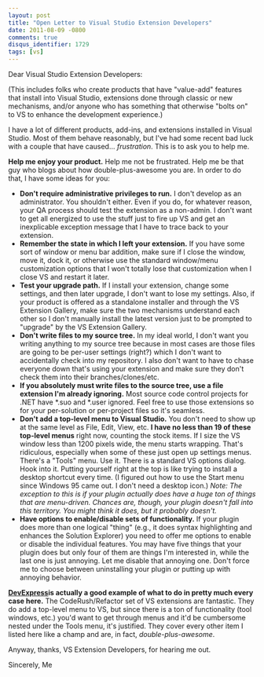 ```yaml
---
layout: post
title: "Open Letter to Visual Studio Extension Developers"
date: 2011-08-09 -0800
comments: true
disqus_identifier: 1729
tags: [vs]
---
```

Dear Visual Studio Extension Developers:

(This includes folks who create products that have "value-add" features
that install into Visual Studio, extensions done through classic or new
mechanisms, and/or anyone who has something that otherwise "bolts on" to
VS to enhance the development experience.)

I have a lot of different products, add-ins, and extensions installed in
Visual Studio. Most of them behave reasonably, but I've had some recent
bad luck with a couple that have caused... *frustration*. This is to ask
you to help me.

**Help me enjoy your product.** Help me not be frustrated. Help me be
that guy who blogs about how double-plus-awesome you are. In order to do
that, I have some ideas for you:

-   **Don't require administrative privileges to run.** I don't develop
    as an administrator. You shouldn't either. Even if you do, for
    whatever reason, your QA process should test the extension as a
    non-admin. I don't want to get all energized to use the stuff just
    to fire up VS and get an inexplicable exception message that I have
    to trace back to your extension.
-   **Remember the state in which I left your extension.** If you have
    some sort of window or menu bar addition, make sure if I close the
    window, move it, dock it, or otherwise use the standard window/menu
    customization options that I won't totally lose that customization
    when I close VS and restart it later.
-   **Test your upgrade path.** If I install your extension, change some
    settings, and then later upgrade, I don't want to lose my settings.
    Also, if your product is offered as a standalone installer and
    through the VS Extension Gallery, make sure the two mechanisms
    understand each other so I don't manually install the latest version
    just to be prompted to "upgrade" by the VS Extension Gallery.
-   **Don't write files to my source tree.** In my ideal world, I don't
    want you writing anything to my source tree because in most cases
    are those files are going to be per-user settings (right?) which I
    don't want to accidentally check into my repository. I also don't
    want to have to chase everyone down that's using your extension and
    make sure they don't check them into their branches/clones/etc.
-   **If you absolutely must write files to the source tree, use a file
    extension I'm already ignoring.** Most source code control projects
    for .NET have \*.suo and \*.user ignored. Feel free to use those
    extensions so for your per-solution or per-project files so it's
    seamless.
-   **Don't add a top-level menu to Visual Studio.** You don't need to
    show up at the same level as File, Edit, View, etc. **I have no less
    than 19 of these top-level menus** right now, counting the stock
    items. If I size the VS window less than 1200 pixels wide, the menu
    starts wrapping. That's ridiculous, especially when some of these
    just open up settings menus. There's a "Tools" menu. Use it. There
    is a standard VS options dialog. Hook into it. Putting yourself
    right at the top is like trying to install a desktop shortcut every
    time. (I figured out how to use the Start menu since Windows 95 came
    out. I don't need a desktop icon.) *Note: The exception to this is
    if your plugin actually does have a huge ton of things that are
    menu-driven. Chances are, though, your plugin doesn't fall into this
    territory. You might think it does, but it probably doesn't.*
-   **Have options to enable/disable sets of functionality.** If your
    plugin does more than one logical "thing" (e.g., it does syntax
    highlighting and enhances the Solution Explorer) you need to offer
    me options to enable or disable the individual features. You may
    have five things that your plugin does but only four of them are
    things I'm interested in, while the last one is just annoying. Let
    me disable that annoying one. Don't force me to choose between
    uninstalling your plugin or putting up with annoying behavior.

[**DevExpress**](http://www.devexpress.com)**is actually a good example
of what to do in pretty much every case here.** The CodeRush/Refactor
set of VS extensions are fantastic. They do add a top-level menu to VS,
but since there is a ton of functionality (tool windows, etc.) you'd
want to get through menus and it'd be cumbersome nested under the Tools
menu, it's justified. They cover every other item I listed here like a
champ and are, in fact, *double-plus-awesome*.

Anyway, thanks, VS Extension Developers, for hearing me out.

Sincerely,
Me


